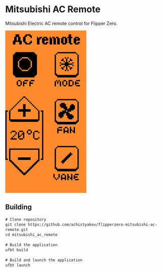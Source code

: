 # Mitsubishi AC Remote

Mitsubishi Electric AC remote control for Flipper Zero.

![Screenshot](img/screenshot.png)

## Building
```shell
# Clone repository
git clone https://github.com/achistyakov/flipperzero-mitsubishi-ac-remote.git
cd mitsubishi_ac_remote

# Build the application
ufbt build

# Build and launch the application
ufbt launch
```